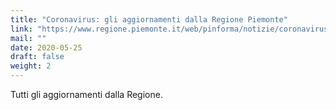 ```yaml
---
title: "Coronavirus: gli aggiornamenti dalla Regione Piemonte"
link: "https://www.regione.piemonte.it/web/pinforma/notizie/coronavirus-gli-aggiornamenti-dalla-regione-piemonte"
mail: ""
date: 2020-05-25
draft: false
weight: 2
---
```


Tutti gli aggiornamenti dalla Regione.
